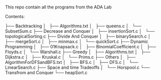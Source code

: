 This repo contain all the programs from the ADA Lab

Contents:

├── Backtracking
│   ├── Algorithms.txt
│   ├── queens.c
│   └── SubsetSum.c
├── Decrease and Conquer
│   ├── insertionSort.c
│   └── topologicalSorting.c
├── Divide And Conquer
│   ├── binarySearch.c
│   ├── mergeSort.c
│   ├── minmax.c
│   └── quickSort.c
├── Dynamic Programming
│   ├── 01Knapsack.c
│   ├── BinomialCoefficient.c
│   ├── Floyds.c
│   └── Warshall.c
├── Greedy
│   ├── Algorithms.txt
│   ├── Dijkstra.c
│   ├── Kruskal.c
│   └── Prims.c
├── Others
│   ├── AlgorithmForDFSandBFS.txt
│   ├── BFS.c
│   ├── DFS.c
│   └── LinearSearch.c
├── Space and time Tradeoffs
│   └── Horspool.c
└── Transfrom and Conquer
    └── heapSort.c
